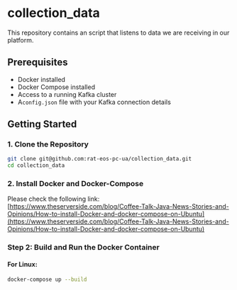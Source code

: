 # collection_data


This repository contains an script that listens to data we are receiving in our platform.

## Prerequisites

- Docker installed
- Docker Compose installed
- Access to a running Kafka cluster
- A`config.json` file with your Kafka connection details


## Getting Started

### 1. Clone the Repository

```bash
git clone git@github.com:rat-eos-pc-ua/collection_data.git
cd collection_data
```

### 2. Install Docker and Docker-Compose
Please check the following link: [https://www.theserverside.com/blog/Coffee-Talk-Java-News-Stories-and-Opinions/How-to-install-Docker-and-docker-compose-on-Ubuntu](https://www.theserverside.com/blog/Coffee-Talk-Java-News-Stories-and-Opinions/How-to-install-Docker-and-docker-compose-on-Ubuntu) 

### Step 2:  Build and Run the Docker Container
#### For Linux:

```bash
docker-compose up --build
```


